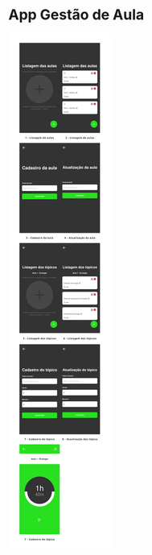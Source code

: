 # App Gestão de Aula
![Telas de apresentação do aplicativo de Gestão de Aulas](https://github.com/saulobarboza/cover-app-gestao-de-aulas/blob/main/cover-app-gestao-de-aula.png)
